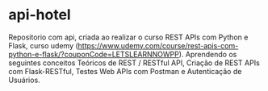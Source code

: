 # api-hotel
Repositorio com api, criada ao realizar o curso REST APIs com Python e Flask, curso udemy (https://www.udemy.com/course/rest-apis-com-python-e-flask/?couponCode=LETSLEARNNOWPP). Aprendendo os seguintes conceitos Teóricos de REST / RESTful API, Criação de REST APIs com Flask-RESTful, Testes Web APIs com Postman e  Autenticação de Usuários. 
